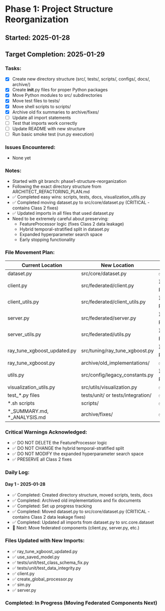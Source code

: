 # Phase 1: Project Structure Reorganization

## Started: 2025-01-28
## Target Completion: 2025-01-29

### Tasks:
- [x] Create new directory structure (src/, tests/, scripts/, configs/, docs/, archive/)
- [x] Create __init__.py files for proper Python packages
- [x] Move Python modules to src/ subdirectories
- [x] Move test files to tests/
- [x] Move shell scripts to scripts/
- [x] Archive old fix summaries to archive/fixes/
- [ ] Update all import statements
- [ ] Test that imports work correctly
- [ ] Update README with new structure
- [ ] Run basic smoke test (run.py execution)

### Issues Encountered:
- None yet

### Notes:
- Started with git branch: phase1-structure-reorganization
- Following the exact directory structure from ARCHITECT_REFACTORING_PLAN.md
- ✅ Completed easy wins: scripts, tests, docs, visualization_utils.py
- ✅ Completed moving dataset.py to src/core/dataset.py (CRITICAL - contains Class 2 fixes)
- ✅ Updated imports in all files that used dataset.py
- Need to be extremely careful about preserving:
  - FeatureProcessor logic (fixes Class 2 data leakage)
  - Hybrid temporal-stratified split in dataset.py
  - Expanded hyperparameter search space
  - Early stopping functionality

### File Movement Plan:
| Current Location | New Location | Status |
|-----------------|--------------|---------|
| dataset.py | src/core/dataset.py | ✅ Done |
| client.py | src/federated/client.py | ⏳ Pending |
| client_utils.py | src/federated/client_utils.py | ⏳ Pending |
| server.py | src/federated/server.py | ⏳ Pending |
| server_utils.py | src/federated/utils.py | ⏳ Pending |
| ray_tune_xgboost_updated.py | src/tuning/ray_tune_xgboost.py | ⏳ Pending |
| ray_tune_xgboost.py | archive/old_implementations/ | ✅ Done |
| utils.py | src/config/legacy_constants.py | ⏳ Pending |
| visualization_utils.py | src/utils/visualization.py | ✅ Done |
| test_*.py files | tests/unit/ or tests/integration/ | ✅ Done |
| *.sh scripts | scripts/ | ✅ Done |
| *_SUMMARY.md, *_ANALYSIS.md | archive/fixes/ | ✅ Done |

### Critical Warnings Acknowledged:
- ✅ DO NOT DELETE the FeatureProcessor logic
- ✅ DO NOT CHANGE the hybrid temporal-stratified split
- ✅ DO NOT MODIFY the expanded hyperparameter search space
- ✅ PRESERVE all Class 2 fixes

### Daily Log:
#### Day 1 - 2025-01-28
- ✅ Completed: Created directory structure, moved scripts, tests, docs
- ✅ Completed: Archived old implementations and fix documents  
- ✅ Completed: Set up progress tracking
- ✅ Completed: Moved dataset.py to src/core/dataset.py (CRITICAL - contains Class 2 data leakage fixes)
- ✅ Completed: Updated all imports from dataset.py to src.core.dataset
- 🔄 Next: Move federated components (client.py, server.py, etc.)

### Files Updated with New Imports:
- ✅ ray_tune_xgboost_updated.py
- ✅ use_saved_model.py  
- ✅ tests/unit/test_class_schema_fix.py
- ✅ tests/unit/test_data_integrity.py
- ✅ client.py
- ✅ create_global_processor.py
- ✅ sim.py
- ✅ server.py

### Completed: In Progress (Moving Federated Components Next) 